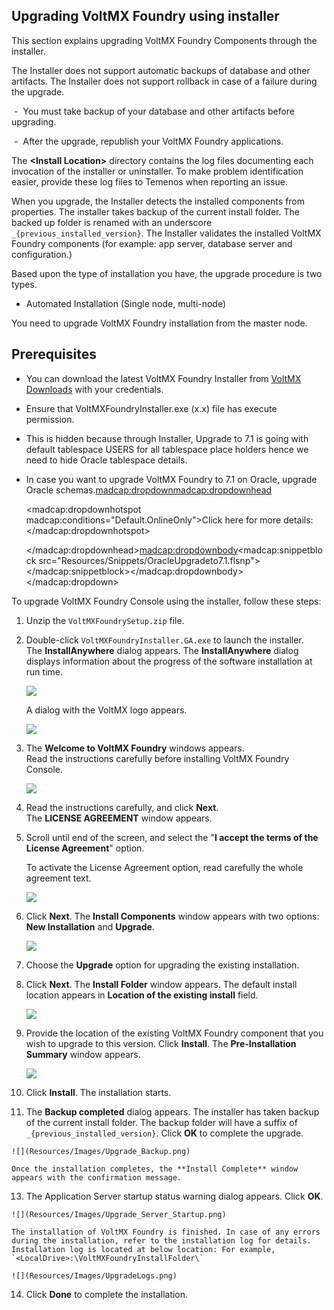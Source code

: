 ## Upgrading VoltMX Foundry using installer

This section explains upgrading VoltMX Foundry Components through the installer. 



The Installer does not support automatic backups of database and other artifacts. The Installer does not support rollback in case of a failure during the upgrade.  

 -  You must take backup of your database and other artifacts before upgrading.  

 -  After the upgrade, republish your VoltMX Foundry applications.

The **<Install Location\>** directory contains the log files documenting each invocation of the installer or uninstaller. To make problem identification easier, provide these log files to Temenos when reporting an issue.

When you upgrade, the Installer detects the installed components from properties. The installer takes backup of the current install folder. The backed up folder is renamed with an underscore `_{previous_installed_version}`. The Installer validates the installed VoltMX Foundry components (for example: app server, database server and configuration.)

Based upon the type of installation you have, the upgrade procedure is two types.

*   Automated Installation (Single node, multi-node)

You need to upgrade VoltMX Foundry installation from the master node.

## Prerequisites

*   You can download the latest VoltMX Foundry Installer from [VoltMX Downloads](https://hclsoftware.flexnetoperations.com/flexnet/operationsportal/entitledDownloadFile.action?downloadPkgId=HCL_Volt_Foundry_v9.2.x&orgId=HCL&fromRecentFile=false&fromRecentPkg=true&fromDL=false) with your credentials.
*   Ensure that VoltMXFoundryInstaller.exe (x.x) file has execute permission.
*   This is hidden because through Installer, Upgrade to 7.1 is going with default tablespace USERS for all tablespace place holders hence we need to hide Oracle tablespace details.
*   In case you want to upgrade VoltMX Foundry to 7.1 on Oracle, upgrade Oracle schemas.<madcap:dropdown><madcap:dropdownhead>

    <madcap:dropdownhotspot madcap:conditions="Default.OnlineOnly">Click here for more details:</madcap:dropdownhotspot>

    </madcap:dropdownhead><madcap:dropdownbody><madcap:snippetblock src="Resources/Snippets/OracleUpgradeto7.1.flsnp"></madcap:snippetblock></madcap:dropdownbody></madcap:dropdown>

<a name="Install_Step1"></a>To upgrade VoltMX Foundry Console using the installer, follow these steps:

1.  Unzip the `VoltMXFoundrySetup.zip` file.
2.  Double-click `VoltMXFoundryInstaller.GA.exe` to launch the installer.  
    The **InstallAnywhere** dialog appears. The **InstallAnywhere** dialog displays information about the progress of the software installation at run time.

    ![](Resources/Images/Install1.png)

    A dialog with the VoltMX logo appears.

    ![](Resources/Images/Install11.png)

3.  The **Welcome to VoltMX Foundry** windows appears.  
    Read the instructions carefully before installing VoltMX Foundry Console.

    ![](Resources/Images/Install2.png)

    <!-- For VoltMX Products Installers documentation, click [here](http://docs.voltmx.com/voltmxonpremises#installer.htm). -->

4.  Read the instructions carefully, and click **Next**.  
    The **LICENSE AGREEMENT** window appears.

5.  Scroll until end of the screen, and select the "**I accept the terms of the License Agreement**" option.

    To activate the License Agreement option, read carefully the whole agreement text.

    ![](Resources/Images/Install4.png)  

6.  Click **Next**. <a name="InstallComponents"></a>The **Install Components** window appears with two options: **New Installation** and **Upgrade**.

    ![](Resources/Images/MF_InstallType_572x466.png)

7.  Choose the **Upgrade** option for upgrading the existing installation.
8.  Click **Next**. The **Install Folder** window appears. The default install location appears in **Location of the existing install** field.

    ![](Resources/Images/Upgrade2.png)

9.  Provide the location of the existing VoltMX Foundry component that you wish to upgrade to this version. Click **Install**. The **Pre-Installation Summary** window appears.

    ![](Resources/Images/Pre-install_Summary_580x425.png)

10.  Click **Install**. The installation starts.


12.  The **Backup completed** dialog appears. The installer has taken backup of the current install folder. The backup folder will have a suffix of `_{previous_installed_version}`. Click **OK** to complete the upgrade.

    ![](Resources/Images/Upgrade_Backup.png)

    Once the installation completes, the **Install Complete** window appears with the confirmation message.

13.  The Application Server startup status warning dialog appears. Click **OK**.

    ![](Resources/Images/Upgrade_Server_Startup.png)

    The installation of VoltMX Foundry is finished. In case of any errors during the installation, refer to the installation log for details. Installation log is located at below location: For example, `<LocalDrive>:\VoltMXFoundryInstallFolder\`

    ![](Resources/Images/UpgradeLogs.png)

14.  Click **Done** to complete the installation.